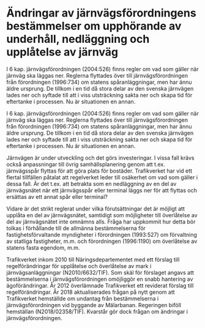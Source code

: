 # Ändringar av järnvägsförordningens bestämmelser om upphörande av underhåll, nedläggning och upplåtelse av järnväg

I 6 kap. järnvägsförordningen (2004:526) finns regler om vad som gäller när järnväg ska läggas ner. Reglerna flyttades över till järnvägsförordningen från förordningen (1996:734) om statens spåranläggningar, men har ännu äldre ursprung. De tillkom i en tid då stora delar av den svenska järnvägen lades ner och syftade till att i viss utsträckning sakta ner och skapa tid för eftertanke i processen. Nu är situationen en annan.

I 6 kap. järnvägsförordningen (2004:526) finns regler om vad som gäller när järnväg ska läggas ner. Reglerna flyttades över till järnvägsförordningen från förordningen (1996:734) om statens spåranläggningar, men har ännu äldre ursprung. De tillkom i en tid då stora delar av den svenska järnvägen lades ner och syftade till att i viss utsträckning sakta ner och skapa tid för eftertanke i processen. Nu är situationen en annan.

Järnvägen är under utveckling och det görs investeringar. I vissa fall krävs också anpassningar till övrig samhällsplanering genom att t.ex. järnvägsspår flyttas för att göra plats för bostäder. Trafikverket har vid ett flertal tillfällen påtalat att regelverket leder till osäkerhet om vad som gäller i dessa fall. Är det t.ex. att betrakta
som en nedläggning av en del av järnvägsnätet när ett järnvägsspår eller terminal läggs ner för att flyttas och ersättas av ett annat spår eller terminal?

Vidare är det strikt reglerat under vilka förutsättningar det är möjligt att
upplåta en del av järnvägsnätet, samtidigt som möjligheter till överlåtelse av del av järnvägsnätet inte omnämns alls. Fråga har uppkommit hur detta bör tolkas i förhållande till de allmänna bestämmelserna för fastighetsförvaltande myndigheter i förordningen (1993:527) om förvaltning av statliga fastigheter, m.m. och förordningen (1996:1190) om överlåtelse av statens fasta egendom, m.m.

Trafikverket inkom 2010 till Näringsdepartementet med ett förslag till
regelförändringar för upplåtelse och överlåtelse av mark i järnvägsanläggningar (N2010/6632/TIF). Som skäl för förslaget angavs att bestämmelserna i järnvägsförordningen omöjliggör en snabb hantering av ägoförändringar. År 2012 överlämnade Trafikverket ett reviderat förslag till regelförändringar. År 2018 aktualiserades frågan på nytt genom att Trafikverket hemställde om undantag från bestämmelserna i järnvägsförordningen vid byggande av Mälarbanan. Regeringen biföll hemställan (N2018/02358/TIF). Kvarstår gör dock frågan om ändringar i järnvägsförordningen.
